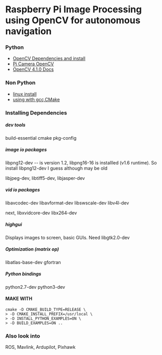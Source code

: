 # Raspberry Pi Image Processing using OpenCV for autonomous navigation
### Python
* [OpenCV Dependencies and install](https://www.pyimagesearch.com/2016/04/18/install-guide-raspberry-pi-3-raspbian-jessie-opencv-3/)
* [Pi Camera OpenCV](https://www.pyimagesearch.com/2015/03/30/accessing-the-raspberry-pi-camera-with-opencv-and-python/)
* [OpenCV 4.1.0 Docs](https://docs.opencv.org/4.1.0/)
### Non Python
* [linux install](https://docs.opencv.org/4.1.0/d7/d9f/tutorial_linux_install.html)
* [using with gcc,CMake](https://docs.opencv.org/4.1.0/db/df5/tutorial_linux_gcc_cmake.html)

### Installing Dependencies
##### dev tools
build-essential cmake pkg-config
##### image io packages
libpng12-dev -- is version 1.2, libpng16-16 is installled (v1.6 runtime).
So install libpng12-dev I guess although may be old

libjpeg-dev, libtiff5-dev, libjasper-dev
##### vid io packages
libavcodec-dev libavformat-dev libswscale-dev libv4l-dev

next, libxvidcore-dev libx264-dev
##### highgui
Displays images to screen, basic GUIs. Need libgtk2.0-dev
##### Optimization (matrix op)
libatlas-base-dev gfortran
##### Python bindings
python2.7-dev python3-dev

#### MAKE WITH
```
cmake -D CMAKE_BUILD_TYPE=RELEASE \
> -D CMAKE_INSTALL_PREFIX=/usr/local \
> -D INSTALL_PYTHON_EXAMPLES=ON \
> -D BUILD_EXAMPLES=ON ..
```

### Also look into
ROS, Mavlink, Ardupilot, Pixhawk
